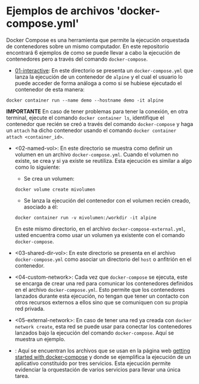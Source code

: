# Ejemplos de archivos 'docker-compose.yml'

Docker Compose es una herramienta que permite la ejecución orquestada de contenedores sobre un mismo computador.
En este repositorio encontrará 6 ejemplos de como se puede llevar a cabo la ejecución de contenedores pero a través del comando `docker-compose`.

- [01-interactive](01-interactive): En este directorio se presenta un `docker-compose.yml` que lanza la ejecución de un contenedor de `alpine` y el cual el usuario lo puede acceder de forma análoga a como si se hubiese ejecutado el contenedor de esta manera: 

```
docker container run --name demo --hostname demo -it alpine
```

**IMPORTANTE**
En caso de tener problemas para tener la conexión,  en otra terminal, ejecute el comando `docker container ls`, identifique el contenedor que recién se creó a través del comando `docker-compose` y haga un `attach` ha dicho contenedor usando el comando `docker container attach <container_id>`.

- <02-named-vol>: En este directorio se muestra como definir un volumen en un archivo `docker-compose.yml`.  Cuando el volumen no existe, se crea y si ya existe se reutiliza. Esta ejecución es similar a algo como lo siguiente:

  - Se crea un volumen:
  ``` 
  docker volume create mivolumen
  ``` 
  - Se lanza la ejecución del contenedor con el volumen recién creado, asociado a él:
  ``` 
  docker container run -v mivolumen:/workdir -it alpine
  ``` 

  En este mismo directorio, en el archivo `docker-compose-external.yml`, usted encuentra como usar un volumen ya existente con el comando `docker-compose`.

- <03-shared-dir-vol>: En este directorio se presenta en el archivo `docker-compose.yml` como asociar un directorio del `host` o anfitrión en el contenedor.

- <04-custom-network>: Cada vez que `docker-compose` se ejecuta, este se encarga de crear una red para comunicar los contenedores definidos en el archivo `docker-compose.yml`. Esto permite que los contenedores lanzados durante esta ejecución, no tengan que tener un contacto con otros recursos externos a ellos sino que se comuniquen con su propia red privada.

- <05-external-network>: En caso de tener una red ya creada con `docker network create`, esta red se puede usar para conectar los contenedores lanzados bajo la ejecución del comando `docker-compose`. Aquí se muestra un ejemplo.

- <getting-started>: Aquí se encuentran los archivos que se usan en la página web [getting started with docker-compose](https://docs.docker.com/compose/gettingstarted/) y donde se ejemplifica la ejecución de un aplicativo constituido por tres servicios. Esta ejecución permite evidenciar la orquestación de varios servicios para llevar una única tarea.
